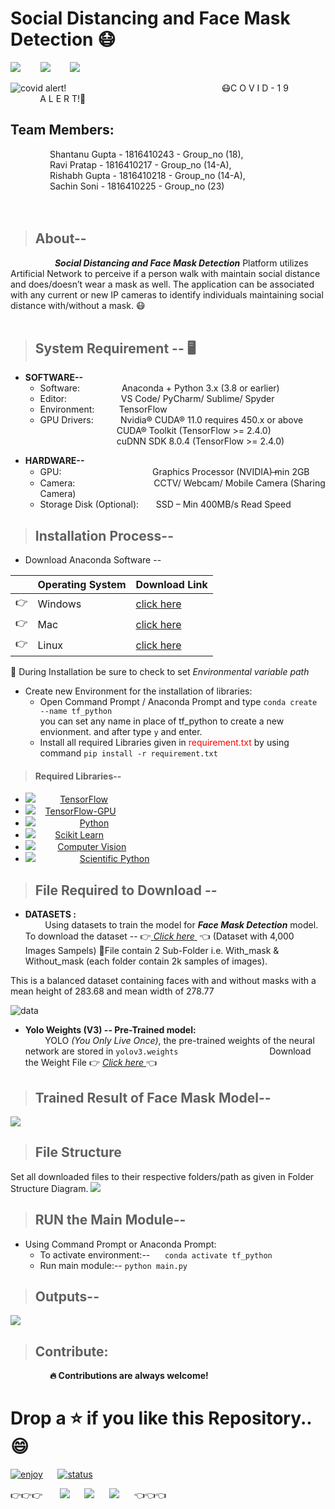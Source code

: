 # Social Distancing and Face Mask Detection :mask:
[![](https://img.shields.io/badge/Python-%3E%3D3.8-red?style=for-the-badge&logo=python)](https://www.python.org/)   &nbsp;&nbsp;&nbsp;&nbsp;&nbsp;&nbsp;&nbsp;![](https://img.shields.io/badge/yolo%20-v3-yellowgreen?style=for-the-badge&logo=Yolo)&nbsp;&nbsp;&nbsp;&nbsp;&nbsp;&nbsp;&nbsp; ![](https://img.shields.io/badge/TensorFlow-v2.4.0-blue?style=for-the-badge&logo=TensorFlow) &nbsp;&nbsp;&nbsp;&nbsp;&nbsp;&nbsp;&nbsp;  

![covid alert!](https://neuralet.com/wp-content/uploads/2020/10/cover2.jpg)
 &nbsp;&nbsp;&nbsp;&nbsp;&nbsp;&nbsp;&nbsp;&nbsp;&nbsp;&nbsp;&nbsp;&nbsp; &nbsp;&nbsp;&nbsp;&nbsp;&nbsp;&nbsp;&nbsp;&nbsp; &nbsp;&nbsp;&nbsp;&nbsp;&nbsp;&nbsp;&nbsp;&nbsp; &nbsp;&nbsp;&nbsp;&nbsp;&nbsp;&nbsp;&nbsp;&nbsp; &nbsp;&nbsp;&nbsp;&nbsp;&nbsp;&nbsp;&nbsp;&nbsp; &nbsp;&nbsp;&nbsp;&nbsp;&nbsp;&nbsp;&nbsp;&nbsp; &nbsp;&nbsp;&nbsp; :mask:C O V I D - 1 9   &nbsp; &nbsp; &nbsp; &nbsp; &nbsp; &nbsp; &nbsp; &nbsp; &nbsp; &nbsp; &nbsp; &nbsp; &nbsp;   A L E R T!:pray:
## Team Members: </br>
&nbsp;&nbsp;&nbsp;&nbsp;&nbsp;&nbsp;&nbsp;&nbsp;&nbsp;&nbsp;&nbsp;&nbsp;&nbsp;&nbsp;&nbsp;&nbsp;Shantanu Gupta - 1816410243 - Group_no (18),</br>
&nbsp;&nbsp;&nbsp;&nbsp;&nbsp;&nbsp;&nbsp;&nbsp;&nbsp;&nbsp;&nbsp;&nbsp;&nbsp;&nbsp;&nbsp;&nbsp;Ravi Pratap - 1816410217 - Group_no (14-A),</br>
&nbsp;&nbsp;&nbsp;&nbsp;&nbsp;&nbsp;&nbsp;&nbsp;&nbsp;&nbsp;&nbsp;&nbsp;&nbsp;&nbsp;&nbsp;&nbsp;Rishabh Gupta - 1816410218 - Group_no (14-A),</br>
&nbsp;&nbsp;&nbsp;&nbsp;&nbsp;&nbsp;&nbsp;&nbsp;&nbsp;&nbsp;&nbsp;&nbsp;&nbsp;&nbsp;&nbsp;&nbsp;Sachin Soni - 1816410225 - Group_no (23)</br>
</br>
</br>
> ## About-- 
&nbsp; &nbsp; &nbsp; &nbsp; &nbsp; &nbsp; &nbsp; &nbsp; &nbsp; ***Social Distancing and Face Mask Detection*** Platform utilizes Artificial Network to perceive if a person walk with maintain social distance and does/doesn’t wear a mask as well. The application can be associated with any current or new IP cameras to identify individuals maintaining social distance with/without a mask. :mask: 
</br>
</br>
> ## System Requirement -- :desktop_computer:

 -  **SOFTWARE--**
	 &nbsp; &nbsp; &nbsp;   
	 * Software: &nbsp;&nbsp;&nbsp;&nbsp;&nbsp;&nbsp;&nbsp;&nbsp;&nbsp;&nbsp;&nbsp;&nbsp;&nbsp;&nbsp;&nbsp;&nbsp;Anaconda + Python 3.x (3.8 or earlier) 
	 * Editor: &nbsp; &nbsp; &nbsp;&nbsp; &nbsp; &nbsp;&nbsp;&nbsp;&nbsp;&nbsp;&nbsp;&nbsp;&nbsp;&nbsp;&nbsp;&nbsp; VS Code/ PyCharm/ Sublime/ Spyder </br>
	 * Environment: &nbsp; &nbsp; &nbsp;&nbsp; &nbsp; TensorFlow 
	* GPU Drivers:&nbsp; &nbsp; &nbsp;&nbsp; &nbsp; &nbsp; Nvidia® CUDA® 11.0 requires 450.x or above 
		</br>&nbsp;&nbsp;&nbsp;&nbsp;&nbsp;&nbsp;&nbsp;&nbsp;&nbsp;&nbsp;&nbsp;&nbsp;&nbsp;&nbsp;&nbsp;&nbsp;&nbsp;&nbsp;&nbsp;&nbsp;&nbsp;&nbsp;&nbsp;&nbsp;&nbsp;&nbsp;&nbsp;&nbsp;&nbsp;&nbsp; CUDA® Toolkit (TensorFlow >= 2.4.0) 
		</br> &nbsp;&nbsp;&nbsp;&nbsp;&nbsp;&nbsp;&nbsp;&nbsp;&nbsp;&nbsp;&nbsp;&nbsp;&nbsp;&nbsp;&nbsp;&nbsp;&nbsp;&nbsp;&nbsp;&nbsp;&nbsp;&nbsp;&nbsp;&nbsp;&nbsp;&nbsp;&nbsp;&nbsp;&nbsp;&nbsp;&nbsp;cuDNN SDK 8.0.4 (TensorFlow >= 2.4.0)
* **HARDWARE--**
	* GPU: &nbsp;&nbsp;&nbsp;&nbsp;&nbsp; &nbsp;&nbsp;&nbsp; &nbsp;&nbsp;&nbsp;&nbsp;&nbsp;&nbsp;&nbsp;&nbsp;&nbsp;&nbsp;&nbsp;&nbsp;&nbsp;&nbsp;&nbsp;&nbsp;&nbsp;&nbsp;&nbsp;&nbsp;&nbsp;&nbsp;&nbsp;&nbsp;&nbsp; Graphics Processor (NVIDIA) ̶min 2GB 	
	*	Camera: &nbsp;&nbsp;&nbsp;&nbsp;&nbsp;&nbsp;&nbsp;&nbsp;  &nbsp;&nbsp;&nbsp;&nbsp;&nbsp;&nbsp;&nbsp;&nbsp;&nbsp;&nbsp;&nbsp;&nbsp;&nbsp;&nbsp;&nbsp;&nbsp;&nbsp;&nbsp;&nbsp;&nbsp;&nbsp;&nbsp;CCTV/ Webcam/ Mobile Camera (Sharing Camera) 
	*	Storage Disk (Optional): &nbsp;&nbsp;&nbsp;&nbsp;&nbsp;&nbsp;SSD – Min 400MB/s Read Speed	


 
> ## Installation Process--
 * Download Anaconda Software -- 

||Operating System | Download Link  |
|--|--|--|
|:point_right:|Windows | [click here](https://docs.anaconda.com/anaconda/install/windows/)  |
|:point_right:|Mac|[click here](https://docs.anaconda.com/anaconda/install/mac-os/) |
|:point_right:|Linux | [click here](https://docs.anaconda.com/anaconda/install/linux/) |


:loudspeaker: During Installation be sure to check to set *Environmental variable path* 

* Create new Environment for the installation of libraries:
	* Open Command Prompt / Anaconda Prompt and type `conda create --name tf_python`  
	you can set any name in place of tf_python to create a new envionment. and after type `y` and enter.
	* Install all required Libraries given in <font color="red">requirement.txt</font> by using command `pip install -r requirement.txt`
	 
> #### Required Libraries--
* ![](https://img.shields.io/badge/TensorFlow-v2.4.0-blue)   &nbsp; &nbsp; &nbsp;  &nbsp;&nbsp;  [TensorFlow](https://pypi.org/project/tensorflow/)
* ![](https://img.shields.io/badge/TensorFlow--GPU-v2.4.0-blue) &nbsp;   &nbsp;[TensorFlow-GPU](https://pypi.org/project/tensorflow-gpu/)
* ![](https://img.shields.io/badge/python-v3.7-blue) &nbsp; &nbsp; &nbsp; &nbsp; &nbsp; &nbsp; &nbsp; &nbsp;&nbsp;  [Python](https://www.python.org/downloads/)
*  ![](https://img.shields.io/badge/SciKit%20Learn-v0.24.0-blue) &nbsp; &nbsp; &nbsp;&nbsp; [Scikit Learn](https://pypi.org/project/scikit-learn/)
* ![](https://img.shields.io/badge/Open%20CV-v4.4.0.46-blue)    &nbsp;   &nbsp; &nbsp; &nbsp; [Computer Vision](https://pypi.org/project/opencv-python/)
* ![](https://img.shields.io/badge/SciPy-v1.6.0-blue) &nbsp;   &nbsp; &nbsp;  &nbsp; &nbsp; &nbsp; &nbsp;  &nbsp;  &nbsp;[Scientific Python](https://pypi.org/project/scipy/)

 
> ## File Required to Download -- 
 * **DATASETS :** </br>
	 &nbsp;  &nbsp;  &nbsp;  &nbsp; Using datasets to train the model for ***Face Mask Detection*** model. To download the dataset -- :point_right:<a href="https://www.kaggle.com/shantanu1118/face-mask-detection-dataset-with-4k-samples"> *Click here* </a>  &nbsp;:point_left: (Dataset with 4,000 Images Sampels) :star2:File contain 2 Sub-Folder i.e. With_mask & Without_mask (each folder contain 2k samples of images). 
	 
This is a balanced dataset containing faces with and without masks with a mean height of 283.68 and mean width of 278.77

![data](https://user-images.githubusercontent.com/47710229/97522777-a243d080-19f4-11eb-93c9-04dea6ceec6c.png)


 *	 **Yolo Weights  (V3) -- Pre-Trained model:**   
 &nbsp; &nbsp; &nbsp; &nbsp; YOLO *(You Only Live Once)*, the pre-trained weights of the neural network are stored in `yolov3.weights`
 &nbsp; &nbsp; &nbsp; &nbsp; &nbsp; &nbsp; &nbsp; &nbsp; &nbsp; &nbsp; &nbsp; &nbsp; &nbsp; &nbsp; &nbsp; &nbsp; &nbsp; &nbsp; Download the Weight File :point_right: <a href="https://drive.google.com/file/d/1MILq56BADd3Tj173HekMm6aycLx9gruk/view?usp=sharing">*Click here* </a> :point_left: 


> ## Trained Result of Face Mask Model--
![](https://github.com/Shantanugupta1118/Social-Distancing-and-Face-Mask-Detection/blob/main/plot.png)
> ## File Structure 
Set all downloaded files to their respective folders/path as given in Folder Structure Diagram.
![](https://github.com/Shantanugupta1118/Social-Distancing-and-Face-Mask-Detection/blob/main/Folder%20Structure.png)
> ## RUN the Main Module--
*	Using Command Prompt or Anaconda Prompt:
	*  To activate environment:--&nbsp; &nbsp; &nbsp; `conda activate tf_python`
	* Run main module:-- `python main.py`
	

> ## Outputs--
![](https://github.com/Shantanugupta1118/Social-Distancing-and-Face-Mask-Detection/blob/main/Output%20Data/output_2.jpg)
> ## Contribute:
&nbsp; &nbsp; &nbsp;&nbsp; &nbsp; &nbsp; &nbsp; &nbsp; &nbsp;<b>:fire: Contributions are always welcome!</b>
# Drop a :star: if you like this Repository.. :smile: 
	
 
[![enjoy][enjoy-image]][linkedin-url] &nbsp;&nbsp;&nbsp;&nbsp; [![status][issue-image]][issue-url]

[enjoy-image]: https://img.shields.io/badge/Enjoy%20this%3F-Say%20Thanks!-yellow
[linkedin-url]: https://www.linkedin.com/in/shang1118/
[issue-image]: https://img.shields.io/badge/Any%20Issues%3F-Track%20Issue-red
[issue-url]: https://github.com/Shantanugupta1118/Social-Distancing-and-Face-Mask-Detection/issues
:point_right::point_right::point_right: &nbsp;&nbsp;&nbsp;&nbsp;&nbsp;&nbsp;[![](https://img.shields.io/badge/Shantanu%20-Gupta-orange?style=for-the-badge&logo=Coder)](https://shantanug.000webhostapp.com/)&nbsp;&nbsp;&nbsp;&nbsp;&nbsp;&nbsp;![](https://img.shields.io/badge/Sachin%20-Soni-orange?style=for-the-badge&logo=Coder)&nbsp;&nbsp;&nbsp;&nbsp;&nbsp;&nbsp;![](https://img.shields.io/badge/Rishabh-Gupta-orange?style=for-the-badge&logo=Coder)&nbsp;&nbsp;&nbsp;&nbsp;&nbsp;&nbsp;:point_left::point_left::point_left:
